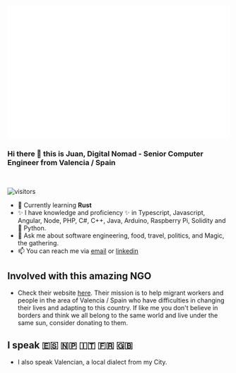 <a href="https://www.hamrodev.com/"><img src="headerjuan.svg" width="600" height="300" alt="Juan is what you get"></a>
### Hi there 👋 this is Juan, Digital Nomad - Senior Computer Engineer from Valencia / Spain
<br>

![visitors](https://page-views.glitch.me/badge?page_id=troindx)

- 🌱 Currently learning <b>Rust</b>
- ✨ I have knowledge and proficiency ✨ in Typescript, Javascript, Angular, Node, PHP, C#, C++, Java, Arduino, Raspberry Pi, Solidity and 🐍 Python.
- 💬 Ask me about  software engineering, food, travel, politics, and Magic, the gathering.
- 📫 You can reach me via <a href="mailto:juan@hamrodev.com">email</a> or <a href="https://www.linkedin.com/in/jvilarsanchis/">linkedin</a>

## Involved with this amazing NGO
- Check their website <a href="https://www.jarit.org">here</a>. Their mission is to help migrant workers and people in the area of Valencia / Spain who have difficulties in changing their lives and adapting to this country. If like me you don't believe in borders and think we all belong to the same world and live under the same sun, consider donating to them.

## I speak 🇪🇸 🇳🇵 🇮🇹 🇫🇷 🇬🇧
- I also speak Valencian, a local dialect from my City.
